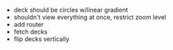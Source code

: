 * deck should be circles w/linear gradient
* shouldn't view everything at once, restrict zoom level
* add router
* fetch decks
* flip decks vertically

